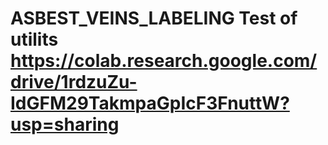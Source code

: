 # ASBEST_VEINS_LABELING Test of utilits https://colab.research.google.com/drive/1rdzuZu-IdGFM29TakmpaGpIcF3FnuttW?usp=sharing
